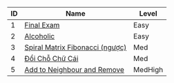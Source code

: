 | ID | Name                                                              | Level |
|----|-------------------------------------------------------------------|-------|
| 1  | [Final Exam](https://cantho20.kattis.com/problems/finalexam2)     | Easy  |
| 2  | [Alcoholic](https://atcoder.jp/contests/abc189/tasks/abc189_b)    | Easy  |
| 3  | [Spiral Matrix Fibonacci (ngược)]()  | Med   |
| 4  | [Đổi Chỗ Chữ Cái](https://codeforces.com/problemset/problem/1397/A)    | Med   |
| 5  | [Add to Neighbour and Remove](https://codeforces.com/contest/1462/problem/D) | MedHigh      |
